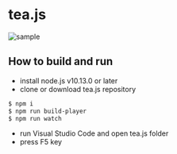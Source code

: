# tea.js

![sample](https://i.imgur.com/Z7KkZzG.png)

## How to build and run

- install node.js v10.13.0 or later
- clone or download tea.js repository

```bash
$ npm i
$ npm run build-player
$ npm run watch
```
- run Visual Studio Code and open tea.js folder
- press F5 key
